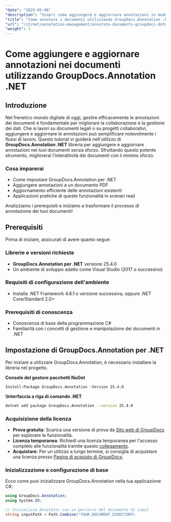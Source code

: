 ```yaml
---
"date": "2025-05-06"
"description": "Scopri come aggiungere e aggiornare annotazioni in modo efficiente nei documenti utilizzando GroupDocs.Annotation .NET. Migliora la collaborazione e la gestione dei documenti con questa guida passo passo."
"title": "Come annotare i documenti utilizzando GroupDocs.Annotation .NET&#58; una guida completa"
"url": "/it/net/annotation-management/annotate-documents-groupdocs-dotnet/"
"weight": 1
---
```


# Come aggiungere e aggiornare annotazioni nei documenti utilizzando GroupDocs.Annotation .NET

## Introduzione
Nel frenetico mondo digitale di oggi, gestire efficacemente le annotazioni dei documenti è fondamentale per migliorare la collaborazione e la gestione dei dati. Che si lavori su documenti legali o su progetti collaborativi, aggiungere e aggiornare le annotazioni può semplificare notevolmente i flussi di lavoro. Questo tutorial vi guiderà nell'utilizzo di **GroupDocs.Annotation .NET** libreria per aggiungere e aggiornare annotazioni nei tuoi documenti senza sforzo. Sfruttando questo potente strumento, migliorerai l'interattività dei documenti con il minimo sforzo.

### Cosa imparerai
- Come impostare GroupDocs.Annotation per .NET
- Aggiungere annotazioni a un documento PDF
- Aggiornamento efficiente delle annotazioni esistenti
- Applicazioni pratiche di queste funzionalità in scenari reali

Analizziamo i prerequisiti e iniziamo a trasformare il processo di annotazione dei tuoi documenti!

## Prerequisiti
Prima di iniziare, assicurati di avere quanto segue:

### Librerie e versioni richieste
- **GroupDocs.Annotation per .NET** versione 25.4.0
- Un ambiente di sviluppo adatto come Visual Studio (2017 o successivo)

### Requisiti di configurazione dell'ambiente
- Installa .NET Framework 4.6.1 o versione successiva, oppure .NET Core/Standard 2.0+
  
### Prerequisiti di conoscenza
- Conoscenza di base della programmazione C#
- Familiarità con i concetti di gestione e manipolazione dei documenti in .NET

## Impostazione di GroupDocs.Annotation per .NET
Per iniziare a utilizzare GroupDocs.Annotation, è necessario installare la libreria nel progetto.

**Console del gestore pacchetti NuGet**
```shell
Install-Package GroupDocs.Annotation -Version 25.4.0
```

**\Interfaccia a riga di comando .NET**
```bash
dotnet add package GroupDocs.Annotation --version 25.4.0
```

### Acquisizione della licenza
- **Prova gratuita**: Scarica una versione di prova da [Sito web di GroupDocs](https://releases.groupdocs.com/annotation/net/) per esplorare le funzionalità.
- **Licenza temporanea**: Richiedi una licenza temporanea per l'accesso completo alle funzionalità tramite questo [collegamento](https://purchase.groupdocs.com/temporary-license/).
- **Acquistare**: Per un utilizzo a lungo termine, si consiglia di acquistare una licenza presso [Pagina di acquisto di GroupDocs](https://purchase.groupdocs.com/buy).

### Inizializzazione e configurazione di base
Ecco come puoi inizializzare GroupDocs.Annotation nella tua applicazione C#:
```csharp
using GroupDocs.Annotation;
using System.IO;

// Inizializza Annotator con un percorso del documento di input
string inputPath = Path.Combine("YOUR_DOCUMENT_DIRECTORY\
